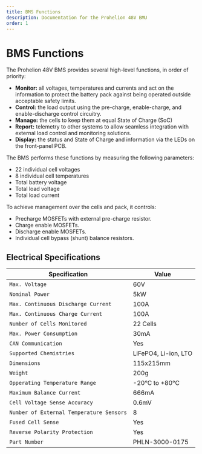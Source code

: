 ```yaml
---
title: BMS Functions
description: Documentation for the Prohelion 48V BMU
order: 1
---
```


# BMS Functions

The Prohelion 48V BMS provides several high-level functions, in order of priority:

- __Monitor:__ all voltages, temperatures and currents and act on the information to protect the battery pack against being operated outside acceptable safety limits.  
- __Control:__ the load output using the pre-charge, enable-charge, and enable-discharge control circuitry.
- __Manage:__ the cells to keep them at equal State of Charge (SoC)
- __Report:__ telemetry to other systems to allow seamless integration with external load control and monitoring solutions.
- __Display:__ the status and State of Charge and information via the LEDs on the front-panel PCB.

The BMS performs these functions by measuring the following parameters:

- 22 individual cell voltages 
- 8 individual cell temperatures 
- Total battery voltage 
- Total load voltage 
- Total load current

To achieve management over the cells and pack, it controls:

- Precharge MOSFETs with external pre-charge resistor.
- Charge enable MOSFETs.
- Discharge enable MOSFETs.
- Individual cell bypass (shunt) balance resistors.

## Electrical Specifications

| Specification                            | Value                |
|------------------------------------------|----------------------|
| `Max. Voltage`                           | 60V                  |
| `Nominal Power`                          | 5kW                  |
| `Max. Continuous Discharge Current`      | 100A                 |
| `Max. Continuous Charge Current`         | 100A                 |
| `Number of Cells Monitored`              | 22 Cells             |
| `Max. Power Consumption`                 | 30mA                 |
| `CAN Communication`                      | Yes                  |
| `Supported Chemistries`                  | LiFePO4, Li-ion, LTO |
| `Dimensions`                             | 115x215mm            |
| `Weight`                                 | 200g                 |
| `Opperating Temperature Range`           | -20°C to +80°C       |
| `Maximum Balance Current`                | 666mA                |
| `Cell Voltage Sense Accuracy`            | 0.6mV                |
| `Number of External Temperature Sensors` | 8                    |
| `Fused Cell Sense`                       | Yes                  |
| `Reverse Polarity Protection`            | Yes                  |
| `Part Number`                            | PHLN-3000-0175       |